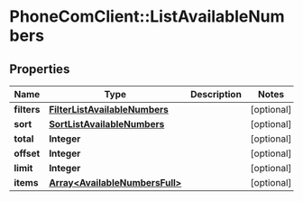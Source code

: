 # PhoneComClient::ListAvailableNumbers

## Properties
Name | Type | Description | Notes
------------ | ------------- | ------------- | -------------
**filters** | [**FilterListAvailableNumbers**](FilterListAvailableNumbers.md) |  | [optional]
**sort** | [**SortListAvailableNumbers**](SortListAvailableNumbers.md) |  | [optional]
**total** | **Integer** |  | [optional]
**offset** | **Integer** |  | [optional]
**limit** | **Integer** |  | [optional]
**items** | [**Array&lt;AvailableNumbersFull&gt;**](AvailableNumbersFull.md) |  | [optional]


